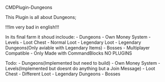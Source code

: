 CMDPlugin-Dungeons

This Plugin is all about Dungeons;

!!!Im very bad in english!!!

In its final farm it shoud incloude:
    - Dungeons
    - Own Money System
    - Levels
    - Loot Chest
    - Normal Loot
    - Legendary Loot
    - Legendary Dungeons(Only aviable with Legendary Items)
    - Bosses
    - Multiplayer Compatible
    - Only Made with CommandBlocks NO PLUGINS



Todo:
    - Dungeons(Implemented but need to build)
    - Own Money System
    - Levels(Implemented but doesnt do anything but a Join Message)
    - Loot Chest
    - Different Loot
    - Legendary Dungeons
    - Bosses